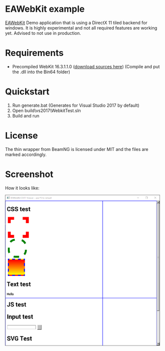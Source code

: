 # EAWebKit example

[EAWebKit](https://gpl.ea.com/eawebkit.html) Demo application that is using a DirectX 11 tiled backend for windows. It is highly experimental and not all required features are working yet. Advised to not use in production.

# Requirements

* Precompiled WebKit 16.3.1.1.0 ([download sources here](https://github.com/ychin/EAWebKit)) (Compile and put the .dll into the Bin64 folder)

# Quickstart

1. Run generate.bat (Generates for Visual Studio 2017 by default)
2. Open build\vs2017\WebkitTest.sln
3. Build and run

# License

The thin wrapper from BeamNG is licensed under MIT and the files are marked accordingly.

# Screenshot

How it looks like:

![alt text](https://raw.githubusercontent.com/beamng/eawebkit_demo/master/contrib/screen.png)
